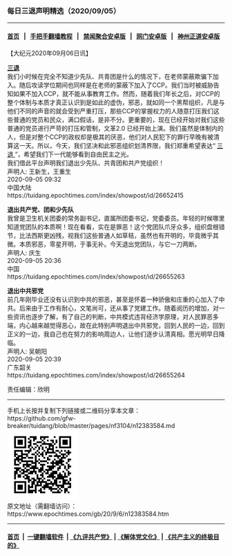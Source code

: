 ### 每日三退声明精选（2020/09/05）
------------------------

#### [首页](https://github.com/gfw-breaker/banned-news1/blob/master/README.md) &nbsp;&nbsp;|&nbsp;&nbsp; [手把手翻墙教程](https://github.com/gfw-breaker/guides/wiki) &nbsp;&nbsp;|&nbsp;&nbsp; [禁闻聚合安卓版](https://github.com/gfw-breaker/bn-android) &nbsp;&nbsp;|&nbsp;&nbsp; [网门安卓版](https://github.com/oGate2/oGate) &nbsp;&nbsp;|&nbsp;&nbsp; [神州正道安卓版](https://github.com/SzzdOgate/update) 



<div class="post_content" id="artbody" itemprop="articleBody">
 <!-- article content begin -->
 <p>
  【大纪元2020年09月06日讯】
 </p>
 <p>
  <strong>
   <a href="https://www.epochtimes.com/gb/tag/%E4%B8%89%E9%80%80.html">
    三退
   </a>
  </strong>
  <br/>
  我们小时候在完全不知道少先队、共青团是什么的情况下，在老师蒙蔽欺骗下加入。随后攻读学位期间也同样是在老师的蒙蔽下加入了CCP。我们当时被威胁告知如果不加入CCP，就不能从事教育工作。然而，随着我们年长之后，对CCP的整个体制与本质才真正认识到是如此的虚伪，邪恶，就如同一个黑帮组织，凡是与他们不同的声音的就会受到严重打压，那些CCP的掌握权力的人随意打压我们这些普通的党员和民众，满口假话，是非不分。更重要的，现在已经开始对我们这些普通的党员进行严苛的打压和管制，文革2.0 已经开始上演。我们虽然是体制内的人，但是对整个CCP的政权却是极其的厌恶，他们对人民犯下的罪行早晚有被清算这一天。所以，今天，我们坚决和此邪恶组织划清界限，我们郑重希望表达“
  <a href="https://www.epochtimes.com/gb/tag/%E4%B8%89%E9%80%80.html">
   三退
  </a>
  ”，希望我们下一代能够看到自由民主之光。
  <br/>
  我们借此平台声明我们退出少先队、共青团和共产党组织！
  <br/>
  声明人: 王新生，王重生
  <br/>
  2020-09-05 09:32
  <br/>
  中国大陆
  <br/>
  https://tuidang.epochtimes.com/index/showpost/id/26652415
 </p>
 <p>
  <strong>
   退出共产党、团和少先队
  </strong>
  <br/>
  我曾是卫生机关团委的常务副书记，直属所团委书记，党委委员。年轻的时候哪里知道党团队的本质啊！现在看看，实在是罪恶！这个党团队爪牙众多，组织盘根错节，比法西斯更凶残，视我们这些普通人如草秸，虽然也有开明的，毕竟微乎其微。本质邪恶，零星开明，于事无补。今天退出党团队，与它一刀两断。
  <br/>
  声明人: 庆生
  <br/>
  2020-09-05 20:36
  <br/>
  中国
  <br/>
  https://tuidang.epochtimes.com/index/showpost/id/26655263
 </p>
 <p>
  <strong>
   退出中共邪党
  </strong>
  <br/>
  前几年刚毕业还没有认识到中共的邪恶，甚至是怀着一种骄傲和庄重的心加入了中共。后来由于工作有耐心，文笔尚可，还从事了党建工作。随着阅历的增加，对一些资讯也逐步了解，有了自己的判断，中共模式违背经济学原理，对人民罪恶多端，内心越来越觉得恶心，故在此特别声明退出中共邪党，回到人民的一边，回到正义的一边，我自己也在努力的影响周边人，让他们逐步认清真相。愿光明早日降临。
  <br/>
  声明人: 吴朝阳
  <br/>
  2020-09-05 20:39
  <br/>
  广东韶关
  <br/>
  https://tuidang.epochtimes.com/index/showpost/id/26655264
 </p>
 <p>
  责任编辑：欣明
 </p>
 <!-- article content end -->
 <div id="below_article_ad">
 </div>
</div>

<hr/>
手机上长按并复制下列链接或二维码分享本文章：<br/>
https://github.com/gfw-breaker/tuidang/blob/master/pages/nf3104/n12383584.md <br/>
<a href='https://github.com/gfw-breaker/tuidang/blob/master/pages/nf3104/n12383584.md'><img src='https://github.com/gfw-breaker/tuidang/blob/master/pages/nf3104/n12383584.md.png'/></a> <br/>
原文地址（需翻墙访问）：https://www.epochtimes.com/gb/20/9/6/n12383584.htm


------------------------
#### [首页](https://github.com/gfw-breaker/banned-news/blob/master/README.md) &nbsp;|&nbsp; [一键翻墙软件](https://github.com/gfw-breaker/nogfw/blob/master/README.md) &nbsp;| [《九评共产党》](https://github.com/gfw-breaker/9ping.md/blob/master/README.md#九评之一评共产党是什么) | [《解体党文化》](https://github.com/gfw-breaker/jtdwh.md/blob/master/README.md) | [《共产主义的终极目的》](https://github.com/gfw-breaker/gczydzjmd.md/blob/master/README.md)


<img src='http://gfw-breaker.win/tuidang/pages/nf3104/n12383584.md' width='0px' height='0px'/>